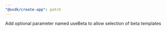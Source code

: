 ```yaml
---
"@osdk/create-app": patch
---
```


Add optional parameter named useBeta to allow selection of beta templates
